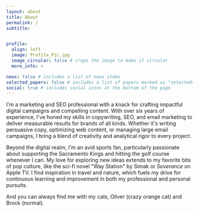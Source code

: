 ```yaml
---
layout: about
title: About
permalink: /
subtitle: 


profile:
  align: left
  image: Profile_Pic.jpg
  image_circular: false # crops the image to make it circular
  more_info: >

news: false # includes a list of news items
selected_papers: false # includes a list of papers marked as "selected={true}"
social: true # includes social icons at the bottom of the page
---
```


I'm a marketing and SEO professional with a knack for crafting impactful digital campaigns and compelling content. With over six years of experience, I've honed my skills in copywriting, SEO, and email marketing to deliver measurable results for brands of all kinds. Whether it's writing persuasive copy, optimizing web content, or managing large email campaigns, I bring a blend of creativity and analytical rigor to every project.

Beyond the digital realm, I'm an avid sports fan, particularly passionate about supporting the Sacramento Kings and hitting the golf course whenever I can. My love for exploring new ideas extends to my favorite bits of pop culture, like the sci-fi novel "Way Station" by Simak or <em>Severance</em> on Apple TV. I find inspiration in travel and nature, which fuels my drive for continuous learning and improvement in both my professional and personal pursuits.

And you can always find me with my cats, Oliver (crazy orange cat) and Brock (normal).

